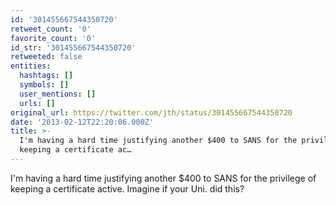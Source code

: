 ```yaml
---
id: '301455667544350720'
retweet_count: '0'
favorite_count: '0'
id_str: '301455667544350720'
retweeted: false
entities:
  hashtags: []
  symbols: []
  user_mentions: []
  urls: []
original_url: https://twitter.com/jth/status/301455667544350720
date: '2013-02-12T22:20:06.000Z'
title: >-
  I'm having a hard time justifying another $400 to SANS for the privilege of
  keeping a certificate ac…
---
```


I'm having a hard time justifying another $400 to SANS for the privilege of keeping a certificate active. Imagine if your Uni. did this?